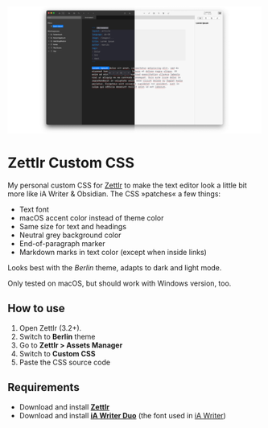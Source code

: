 ![Screenshot](screenshot.png)

# Zettlr Custom CSS

My personal custom CSS for [Zettlr](https://zettlr.com) to make the text editor look a little bit more like iA Writer & Obsidian. The CSS »patches« a few things:

- Text font
- macOS accent color instead of theme color
- Same size for text and headings
- Neutral grey background color
- End-of-paragraph marker
- Markdown marks in text color (except when inside links)

Looks best with the _Berlin_ theme, adapts to dark and light mode.

Only tested on macOS, but should work with Windows version, too.


## How to use

1. Open Zettlr (3.2+).
2. Switch to **Berlin** theme
2. Go to **Zettlr > Assets Manager**
3. Switch to **Custom CSS**
4. Paste the CSS source code

## Requirements

- Download and install [**Zettlr**](https://github.com/Zettlr/Zettlr/releases)
- Download and install [**iA Writer Duo**](https://github.com/iaolo/iA-Fonts/tree/master/iA%20Writer%20Duo) (the font used in [iA Writer](https://ia.net/writer))
